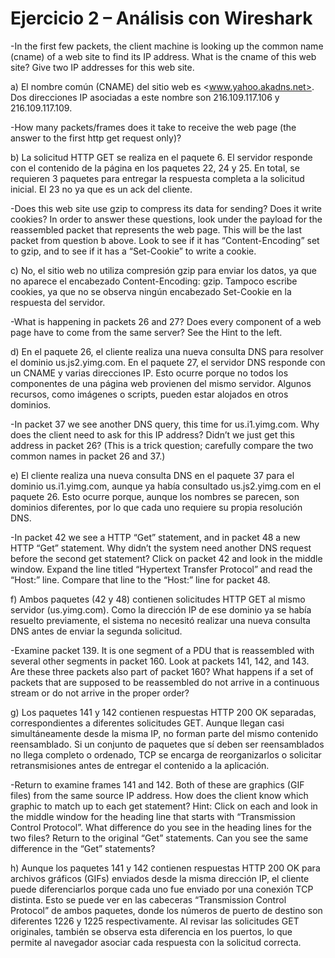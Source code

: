 # Ejercicio 2 – Análisis con Wireshark

-In the first few packets, the client machine is looking up the common name (cname) of a web site to
find its IP address. What is the cname of this web site? Give two IP addresses for this web site.

a) El nombre común (CNAME) del sitio web es <www.yahoo.akadns.net>. Dos direcciones IP asociadas a este nombre son 216.109.117.106 y 216.109.117.109.

-How many packets/frames does it take to receive the web page (the answer to the first http get
request only)?

b) La solicitud HTTP GET se realiza en el paquete 6. El servidor responde con el contenido de la página en los paquetes 22, 24 y 25. En total, se requieren 3 paquetes para entregar la respuesta completa a la solicitud inicial. El 23 no ya que es un ack del cliente.

-Does this web site use gzip to compress its data for sending? Does it write cookies? In order to
answer these questions, look under the payload for the reassembled packet that represents the web
page. This will be the last packet from question b above. Look to see if it has “Content-Encoding”
set to gzip, and to see if it has a “Set-Cookie” to write a cookie.

c) No, el sitio web no utiliza compresión gzip para enviar los datos, ya que no aparece el encabezado Content-Encoding: gzip. Tampoco escribe cookies, ya que no se observa ningún encabezado Set-Cookie en la respuesta del servidor.

-What is happening in packets 26 and 27? Does every component of a web page have to come from
the same server? See the Hint to the left.

d) En el paquete 26, el cliente realiza una nueva consulta DNS para resolver el dominio us.js2.yimg.com. En el paquete 27, el servidor DNS responde con un CNAME y varias direcciones IP. Esto ocurre porque no todos los componentes de una página web provienen del mismo servidor. Algunos recursos, como imágenes o scripts, pueden estar alojados en otros dominios.

-In packet 37 we see another DNS query, this time for us.i1.yimg.com. Why does the client need to
ask for this IP address? Didn’t we just get this address in packet 26? (This is a trick question;
carefully compare the two common names in packet 26 and 37.)

e) El cliente realiza una nueva consulta DNS en el paquete 37 para el dominio us.i1.yimg.com, aunque ya había consultado us.js2.yimg.com en el paquete 26. Esto ocurre porque, aunque los nombres se parecen, son dominios diferentes, por lo que cada uno requiere su propia resolución DNS.

-In packet 42 we see a HTTP “Get” statement, and in packet 48 a new HTTP “Get” statement. Why
didn’t the system need another DNS request before the second get statement? Click on packet 42 and
look in the middle window. Expand the line titled “Hypertext Transfer Protocol” and read the
“Host:” line. Compare that line to the “Host:” line for packet 48.

f) Ambos paquetes (42 y 48) contienen solicitudes HTTP GET al mismo servidor (us.yimg.com). Como la dirección IP de ese dominio ya se había resuelto previamente, el sistema no necesitó realizar una nueva consulta DNS antes de enviar la segunda solicitud.

-Examine packet 139. It is one segment of a PDU that is reassembled with several other segments in
packet 160. Look at packets 141, 142, and 143. Are these three packets also part of packet 160?
What happens if a set of packets that are supposed to be reassembled do not arrive in a continuous
stream or do not arrive in the proper order?

g) Los paquetes 141 y 142 contienen respuestas HTTP 200 OK separadas, correspondientes a diferentes solicitudes GET. Aunque llegan casi simultáneamente desde la misma IP, no forman parte del mismo contenido reensamblado. Si un conjunto de paquetes que sí deben ser reensamblados no llega completo o ordenado, TCP se encarga de reorganizarlos o solicitar retransmisiones antes de entregar el contenido a la aplicación.

-Return to examine frames 141 and 142. Both of these are graphics (GIF files) from the same source
IP address. How does the client know which graphic to match up to each get statement? Hint: Click
on each and look in the middle window for the heading line that starts with “Transmission Control
Protocol”. What difference do you see in the heading lines for the two files? Return to the original
“Get” statements. Can you see the same difference in the “Get” statements?

h) Aunque los paquetes 141 y 142 contienen respuestas HTTP 200 OK para archivos gráficos (GIFs) enviados desde la misma dirección IP, el cliente puede diferenciarlos porque cada uno fue enviado por una conexión TCP distinta. Esto se puede ver en las cabeceras “Transmission Control Protocol” de ambos paquetes, donde los números de puerto de destino son diferentes 1226 y 1225 respectivamente. Al revisar las solicitudes GET originales, también se observa esta diferencia en los puertos, lo que permite al navegador asociar cada respuesta con la solicitud correcta.
